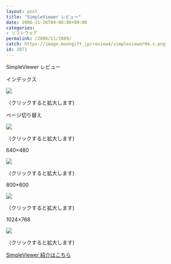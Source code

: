 ```yaml
---
layout: post
title: "SimpleViewer レビュー"
date: 2006-11-26T09:00:00+09:00
categories:
- ソフトウェア
permalink: /2006/11/2889/
catch: https://image.moongift.jp/review4/simpleviewer04.s.png
id: 2871
---
```

SimpleViewer レビュー  
<!--more-->

インデックス

  

[![](https://image.moongift.jp/review4/simpleviewer02.s.png)](https://image.moongift.jp/review4/simpleviewer02.png)  
  
（クリックすると拡大します)

  

ページ切り替え

  

[![](https://image.moongift.jp/review4/simpleviewer03.s.png)](https://image.moongift.jp/review4/simpleviewer03.png)  
  
（クリックすると拡大します)

  

640×480

  

[![](https://image.moongift.jp/review4/simpleviewer04.s.png)](https://image.moongift.jp/review4/simpleviewer04.png)  
  
（クリックすると拡大します)

  

800×600

  

[![](https://image.moongift.jp/review4/simpleviewer05.s.png)](https://image.moongift.jp/review4/simpleviewer05.png)  
  
（クリックすると拡大します)

  

1024×768

  

[![](https://image.moongift.jp/review4/simpleviewer06.s.png)](https://image.moongift.jp/review4/simpleviewer06.png)  
  
（クリックすると拡大します)

  

[SimpleViewer 紹介はこちら](http://fw.moongift.jp/intro/i-2888.html)

